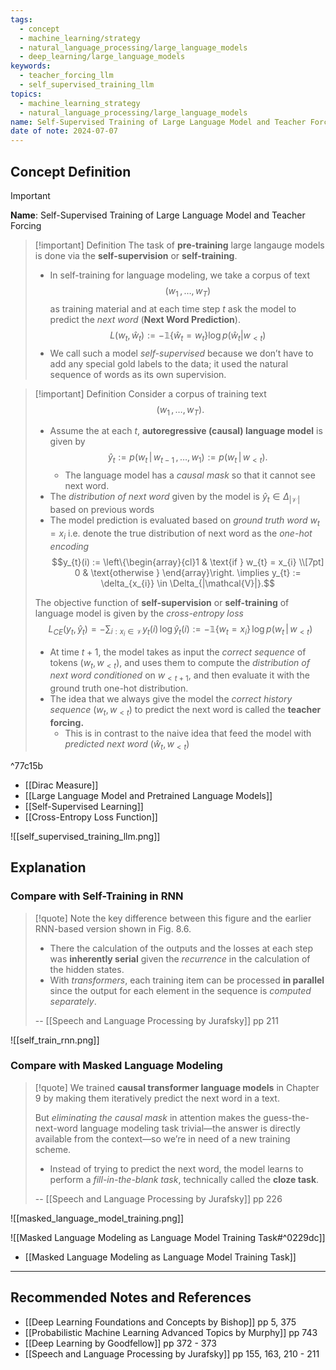```yaml
---
tags:
  - concept
  - machine_learning/strategy
  - natural_language_processing/large_language_models
  - deep_learning/large_language_models
keywords:
  - teacher_forcing_llm
  - self_supervised_training_llm
topics:
  - machine_learning_strategy
  - natural_language_processing/large_language_models
name: Self-Supervised Training of Large Language Model and Teacher Forcing
date of note: 2024-07-07
---
```


## Concept Definition

>[!important]
>**Name**: Self-Supervised Training of Large Language Model and Teacher Forcing

>[!important] Definition
>The task of **pre-training** large langauge models is done via the **self-supervision** or **self-training**.
>- In self-training for language modeling, we take a corpus of text $$(w_{1}\,{,}\ldots{,}\,w_{T})$$ as training material and at each time step $t$ ask  the model to predict the *next word* (**Next Word Prediction**). $$L(w_{t}, \hat{w}_{t}) := - \mathbb{1}\left\{ \hat{w}_{t} = w_{t} \right\}  \log p( \hat{w}_{t}|w_{<t})$$
>- We call such  a model *self-supervised* because we don’t have to add any special gold labels to  the data; it used the natural sequence of words as its own supervision.

>[!important] Definition
>Consider a corpus of training text $$(w_{1}\,{,}\ldots{,}\,w_{T}).$$
>- Assume the at each $t$, **autoregressive (causal) language model** is given by $$\hat{y}_{t} := p(w_{t}\,|\,w_{t-1}\,{,}\ldots{,}\,w_{1}) := p(w_{t}\,|\,w_{<t}).$$
>	- The language model has a *causal mask* so that it cannot see next word.
>-  The *distribution of next word*  given by the model is $\hat{y}_{t} \in \Delta_{|\mathcal{V}|}$  based on previous words
>- The model prediction is evaluated based on *ground truth word* $w_{t}=x_{i}$ i.e. denote the true distribution of next word as the *one-hot encoding* $$y_{t}(i) := \left\{\begin{array}{cl}1 & \text{if }  w_{t} = x_{i} \\[7pt]  0 & \text{otherwise } \end{array}\right. \implies y_{t} := \delta_{x_{i}} \in \Delta_{|\mathcal{V}|}.$$
> 
>The objective function of  **self-supervision** or **self-training** of language model is given by the *cross-entropy loss*
>$$
>L_{CE}(y_{t}, \hat{y}_{t}) = -\sum_{i: x_{i}\in \mathcal{V}}y_{t}(i)\,\log \hat{y}_{t}(i) := - \mathbb{1}\{w_{t} = x_{i}\}\,\log p(w_{t}\,|\,w_{<t})
>$$
>- At  time $t+1$, the model takes as input the *correct sequence* of tokens $(w_{t}, w_{<t})$, and uses them to compute the *distribution of next word conditioned* on  $w_{<t+1}$, and then evaluate it with the ground truth one-hot distribution.
>- The idea that we always give the model the *correct history sequence* $(w_{t}, w_{<t})$ to predict the next word is called the **teacher forcing.**
>	- This is in contrast to the naive idea that feed the model with *predicted next word* $(\hat{w}_{t}, w_{<t})$

^77c15b

- [[Dirac Measure]]
- [[Large Language Model and Pretrained Language Models]]
- [[Self-Supervised Learning]]
- [[Cross-Entropy Loss Function]]

![[self_supervised_training_llm.png]]


## Explanation

### Compare with Self-Training in RNN

>[!quote]
>Note the key difference between this figure and the earlier RNN-based version  shown in Fig. 8.6. 
>- There the calculation of the outputs and the losses at each step  was **inherently serial** given the *recurrence* in the calculation of the hidden states.  
>- With *transformers*, each training item can be processed **in parallel** since the output  for each element in the sequence is *computed separately*.
>  
>-- [[Speech and Language Processing by Jurafsky]] pp 211  

![[self_train_rnn.png]]

### Compare with Masked Language Modeling

>[!quote]
>We trained **causal transformer language models** in Chapter 9 by making them iteratively predict the next word in a text. 
>
>But *eliminating the causal mask* in attention makes the guess-the-next-word language modeling task trivial—the answer  is directly available from the context—so we’re in need of a new training scheme.  
>- Instead of trying to predict the next word, the model learns to perform a *fill-in-the-blank task*, technically called the **cloze task**.
>  
>-- [[Speech and Language Processing by Jurafsky]] pp 226  

![[masked_language_model_training.png]]

![[Masked Language Modeling as Language Model Training Task#^0229dc]]

- [[Masked Language Modeling as Language Model Training Task]]


-----------
##  Recommended Notes and References


- [[Deep Learning Foundations and Concepts by Bishop]] pp 5, 375
- [[Probabilistic Machine Learning Advanced Topics by Murphy]] pp 743
- [[Deep Learning by Goodfellow]] pp 372 - 373
- [[Speech and Language Processing by Jurafsky]] pp 155, 163,  210 - 211
